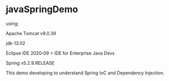 # javaSpringDemo
using;

Apache Tomcat v9.0.39

jdk-13.02

Eclipse IDE 2020‑09 > IDE for Enterprise Java Devs

Spring v5.2.9.RELEASE

This demo developing to understand Spring IoC and Dependency Injection.
